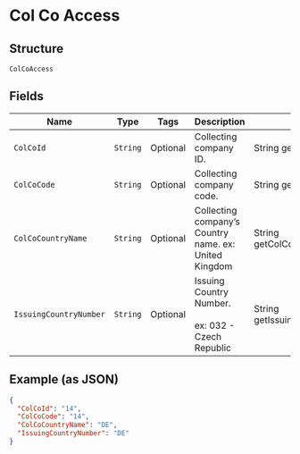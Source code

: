 
# Col Co Access

## Structure

`ColCoAccess`

## Fields

| Name | Type | Tags | Description | Getter | Setter |
|  --- | --- | --- | --- | --- | --- |
| `ColCoId` | `String` | Optional | Collecting company ID. | String getColCoId() | setColCoId(String colCoId) |
| `ColCoCode` | `String` | Optional | Collecting company code. | String getColCoCode() | setColCoCode(String colCoCode) |
| `ColCoCountryName` | `String` | Optional | Collecting company’s Country name. ex: United Kingdom | String getColCoCountryName() | setColCoCountryName(String colCoCountryName) |
| `IssuingCountryNumber` | `String` | Optional | Issuing Country Number.<br><br>ex: 032 - Czech Republic | String getIssuingCountryNumber() | setIssuingCountryNumber(String issuingCountryNumber) |

## Example (as JSON)

```json
{
  "ColCoId": "14",
  "ColCoCode": "14",
  "ColCoCountryName": "DE",
  "IssuingCountryNumber": "DE"
}
```

